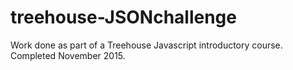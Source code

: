 # treehouse-JSONchallenge

Work done as part of a Treehouse Javascript introductory course. Completed November 2015. 
